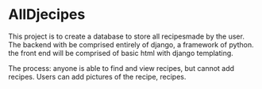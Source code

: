 # AllDjecipes
This project is to create a database to store all recipesmade by the user.
The backend with be comprised entirely of django, a framework of python.
the front end will be comprised of basic html with django templating.

The process: anyone is able to find and view recipes, but cannot add recipes.
Users can add pictures of the recipe, recipes.